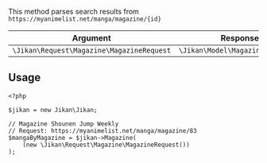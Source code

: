 This method parses search results from `https://myanimelist.net/manga/magazine/{id}`

| Argument | Response |
| -------- | -------- |
| `\Jikan\Request\Magazine\MagazineRequest` | `\Jikan\Model\Magazine\Magazine` |

## Usage
```
<?php

$jikan = new Jikan\Jikan;

// Magazine Shounen Jump Weekly
// Request: https://myanimelist.net/manga/magazine/83
$mangaByMagazine = $jikan->Magazine(
    (new \Jikan\Request\Magazine\MagazineRequest())
);
```

[^1]: Request: [\Jikan\Request\Magazine\MagazineRequest](/objects/request/magazine/magazine.md)
[^2]: Model: [\Jikan\Model\Magazine\Magazine](/objects/model/magazine/magazine.md)